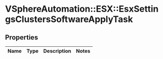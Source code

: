 # VSphereAutomation::ESX::EsxSettingsClustersSoftwareApplyTask

## Properties
Name | Type | Description | Notes
------------ | ------------- | ------------- | -------------


